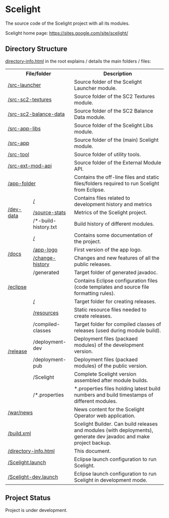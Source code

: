 # Scelight

The source code of the Scelight project with all its modules. 

Scelight home page: https://sites.google.com/site/scelight/

## Directory Structure

[directory-info.html](https://github.com/icza/scelight/blob/master/directory-info.html) in the root explains / details the main folders / files:

<table>
	<tr><th colspan=2>File/folder</th><th>Description</th>
	<tr><td colspan=2><a href="https://github.com/icza/scelight/tree/master/src-launcer">/src-launcher</a></td><td>Source folder of the Scelight Launcher module.</td>
	<tr><td colspan=2><a href="https://github.com/icza/scelight/tree/master/src-sc2-textures">/src-sc2-textures</a></td><td>Source folder of the SC2 Textures module.</td>
	<tr><td colspan=2><a href="https://github.com/icza/scelight/tree/master/src-sc2-balance-data">/src-sc2-balance-data</a></td><td>Source folder of the SC2 Balance Data module.</td>
	<tr><td colspan=2><a href="https://github.com/icza/scelight/tree/master/src-app-libs">/src-app-libs</a></td><td>Source folder of the Scelight Libs module.</td>
	<tr><td colspan=2><a href="https://github.com/icza/scelight/tree/master/src-app">/src-app</a></td><td>Source folder of the (main) Scelight module.</td>
	<tr><td colspan=2><a href="https://github.com/icza/scelight/tree/master/src-tool">/src-tool</a></td><td>Source folder of utility tools.</td>
	<tr><td colspan=2><a href="https://github.com/icza/scelight/tree/master/src-ext-mod-api">/src-ext-mod-api</a></td><td>Source folder of the External Module API.</td>
	<tr><td colspan=2><a href="https://github.com/icza/scelight/tree/master/app-folder">/app-folder</a></td><td>Contains the off-line files and static files/folders required to run Scelight from Eclipse.</td>
	<tr><td rowspan=3><a href="https://github.com/icza/scelight/tree/master/dev-data">/dev-data</a></td><td><a href="https://github.com/icza/scelight/tree/master/dev-data">/</a></td><td>Contains files related to development history and metrics</td>
	<tr><td><a href="https://github.com/icza/scelight/tree/master/dev-data/source-stats">/source-stats</a></td><td>Metrics of the Scelight project.</td>
	<tr><td>/*-build-history.txt</td><td>Build history of different modules.</td>
	<tr><td rowspan=4><a href="https://github.com/icza/scelight/tree/master/docs">/docs</a></td><td><a href="https://github.com/icza/scelight/tree/master/docs">/</a></td><td>Contains some documentation of the project.</td>
	<tr><td><a href="https://github.com/icza/scelight/tree/master/docs/app-logo">/app-logo</a></td><td>First version of the app logo.</td>
	<tr><td><a href="https://github.com/icza/scelight/tree/master/docs/change-history">/change-history</a></td><td>Changes and new features of all the public releases.</td>
	<tr><td>/generated</td><td>Target folder of generated javadoc.</td>
	<tr><td colspan=2><a href="https://github.com/icza/scelight/tree/master/eclipse">/eclipse</a></td><td>Contains Eclipse configuration files (code templates and source file formatting rules).</td>
	<tr><td rowspan=7><a href="https://github.com/icza/scelight/tree/master/docs">/release</a></td><td><a href="https://github.com/icza/scelight/tree/master/docs">/</a></td><td>Target folder for creating releases.</td>
	<tr><td><a href="https://github.com/icza/scelight/tree/master/release/resources">/resources</a></td><td>Static resource files needed to create releases.</td>
	<tr><td>/compiled-classes</td><td>Target folder for compiled classes of releases (used during module build).</td>
	<tr><td>/deployment-dev</td><td>Deployment files (packaed modules) of the development version.</td>
	<tr><td>/deployment-pub</td><td>Deployment files (packaed modules) of the public version.</td>
	<tr><td>/Scelight</td><td>Complete Scelight version assembled after module builds.</td>
	<tr><td>/*.properties</td><td>*.properties files holding latest build numbers and build timestamps of different modules.</td>
	<tr><td colspan=2><a href="https://github.com/icza/scelight/tree/master/war/news">/war/news</a></td><td>News content for the Scelight Operator web application.</td>
	<tr><td colspan=2><a href="https://github.com/icza/scelight/blob/master/build.xml">/build.xml</a></td><td>Scelight Builder. Can build releases and modules (with deployments), generate dev javadoc and make project backup.</td>
	<tr><td colspan=2><a href="https://github.com/icza/scelight/blob/master/directory-info.html">/directory-info.html</a></td><td>This document.</td>
	<tr><td colspan=2><a href="https://github.com/icza/scelight/blob/master/Scelight.launch">/Scelight.launch</a></td><td>Eclipse launch configuration to run Scelight.</td>
	<tr><td colspan=2><a href="https://github.com/icza/scelight/blob/master/Scelight-dev.launch">/Scelight-dev.launch</a></td><td>Eclipse launch configuration to run Scelight in development mode.</td>
</table>


## Project Status

Project is under development.
